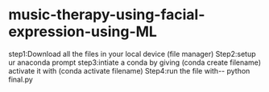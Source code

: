 # music-therapy-using-facial-expression-using-ML


step1:Download all the files in your local device (file manager)
Step2:setup ur anaconda prompt
step3:intiate a conda by giving (conda create filename)
                activate it with (conda activate filename)
Step4:run the file with-- python final.py                
